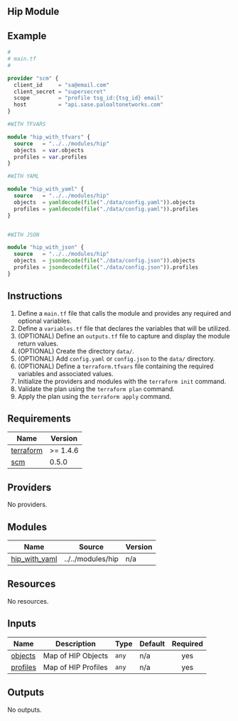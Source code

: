 ## Hip Module

## Example

```terraform
#
# main.tf
#

provider "scm" {
  client_id     = "sa@email.com"
  client_secret = "supersecret"
  scope         = "profile tsg_id:{tsg_id} email"
  host          = "api.sase.paloaltonetworks.com"
}

#WITH TFVARS

module "hip_with_tfvars" {
  source   = "../../modules/hip"
  objects  = var.objects
  profiles = var.profiles
}

#WITH YAML

module "hip_with_yaml" {
  source   = "../../modules/hip"
  objects  = yamldecode(file("./data/config.yaml")).objects
  profiles = yamldecode(file("./data/config.yaml")).profiles
}


#WITH JSON

module "hip_with_json" {
  source   = "../../modules/hip"
  objects  = jsondecode(file("./data/config.json")).objects
  profiles = jsondecode(file("./data/config.json")).profiles
}
```

## Instructions

1. Define a `main.tf` file that calls the module and provides any required and
optional variables.
2. Define a `variables.tf` file that declares the variables that will be
utilized.
3. (OPTIONAL) Define an `outputs.tf` file to capture and display the module
return values.
4. (OPTIONAL) Create the directory `data/`.
5. (OPTIONAL) Add `config.yaml` or `config.json` to the `data/` directory.
6. (OPTIONAL) Define a `terraform.tfvars` file containing the required
variables and associated values.
7. Initialize the providers and modules with the `terraform init` command.
8. Validate the plan using the `terraform plan` command.
9. Apply the plan using the `terraform apply` command. 


<!-- BEGINNING OF PRE-COMMIT-TERRAFORM DOCS HOOK -->
## Requirements

| Name | Version |
|------|---------|
| <a name="requirement_terraform"></a> [terraform](#requirement\_terraform) | >= 1.4.6 |
| <a name="requirement_scm"></a> [scm](#requirement\_scm) | 0.5.0 |

## Providers

No providers.

## Modules

| Name | Source | Version |
|------|--------|---------|
| <a name="module_hip_with_yaml"></a> [hip\_with\_yaml](#module\_hip\_with\_yaml) | ../../modules/hip | n/a |

## Resources

No resources.

## Inputs

| Name | Description | Type | Default | Required |
|------|-------------|------|---------|:--------:|
| <a name="input_objects"></a> [objects](#input\_objects) | Map of HIP Objects | `any` | n/a | yes |
| <a name="input_profiles"></a> [profiles](#input\_profiles) | Map of HIP Profiles | `any` | n/a | yes |

## Outputs

No outputs.
<!-- END OF PRE-COMMIT-TERRAFORM DOCS HOOK -->